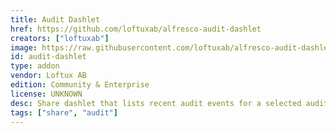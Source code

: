 ```yaml
---
title: Audit Dashlet
href: https://github.com/loftuxab/alfresco-audit-dashlet
creators: ["loftuxab"]
image: https://raw.githubusercontent.com/loftuxab/alfresco-audit-dashlet/master/screenshot.png
id: audit-dashlet
type: addon
vendor: Loftux AB
edition: Community & Enterprise
license: UNKNOWN
desc: Share dashlet that lists recent audit events for a selected audit application.
tags: ["share", "audit"]
---
```

